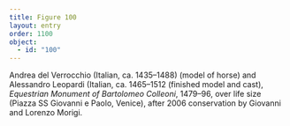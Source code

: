 ```yaml
---
title: Figure 100
layout: entry
order: 1100
object:
  - id: "100"
---
```


Andrea del Verrocchio (Italian, ca. 1435–1488) (model of horse) and Alessandro Leopardi (Italian, ca. 1465–1512 (finished model and cast), *Equestrian Monument of Bartolomeo Colleoni*, 1479–96, over life size (Piazza SS Giovanni e Paolo, Venice), after 2006 conservation by Giovanni and Lorenzo Morigi.
